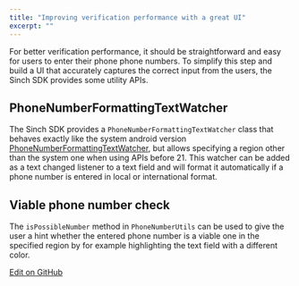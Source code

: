 ```yaml
---
title: "Improving verification performance with a great UI"
excerpt: ""
---
```

For better verification performance, it should be straightforward and easy for users to enter their phone phone numbers. To simplify this step and build a UI that accurately captures the correct input from the users, the Sinch SDK provides some utility APIs.

## PhoneNumberFormattingTextWatcher

The Sinch SDK provides a `PhoneNumberFormattingTextWatcher` class that behaves exactly like the system android version [PhoneNumberFormattingTextWatcher](http://developer.android.com/reference/android/telephony/PhoneNumberFormattingTextWatcher.html), but allows specifying a region other than the system one when using APIs before 21. This watcher can be added as a text changed listener to a text field and will format it automatically if a phone number is entered in local or international format.

## Viable phone number check

The `isPossibleNumber` method in `PhoneNumberUtils` can be used to give the user a hint whether the entered phone number is a viable one in the specified region by for example highlighting the text field with a different color.

<a class="edit-on-github" href="https://github.com/sinch/docs/blob/master/docs/verification/verification-for-android/verification-android-improving-verification-performance-with-a-great-ui.md">Edit on GitHub</a>